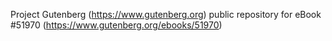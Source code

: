 Project Gutenberg (https://www.gutenberg.org) public repository for
eBook #51970 (https://www.gutenberg.org/ebooks/51970)
